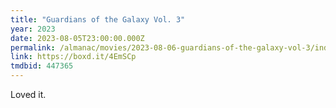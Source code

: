 ```yaml
---
title: "Guardians of the Galaxy Vol. 3"
year: 2023
date: 2023-08-05T23:00:00.000Z
permalink: /almanac/movies/2023-08-06-guardians-of-the-galaxy-vol-3/index.html
link: https://boxd.it/4EmSCp
tmdbid: 447365
---
```


Loved it.